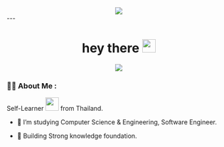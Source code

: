 <!--Header-->
<div id="header" align="center">
    <img src="image/header.gif" ></img>
</div>
---

<h1 align="center">
  hey there
  <img src="https://media.giphy.com/media/hvRJCLFzcasrR4ia7z/giphy.gif" width="30px"/>
</h1>

<div id="body" align="center">
    <img src="image/programmer.gif" ></img>
</div>

### :man_technologist: About Me :

Self-Learner <img src="https://media.giphy.com/media/WUlplcMpOCEmTGBtBW/giphy.gif" width="30"> from Thailand.

- :telescope: I’m studying Computer Science & Engineering, Software Engineer.

- :seedling: Building Strong knowledge foundation.
